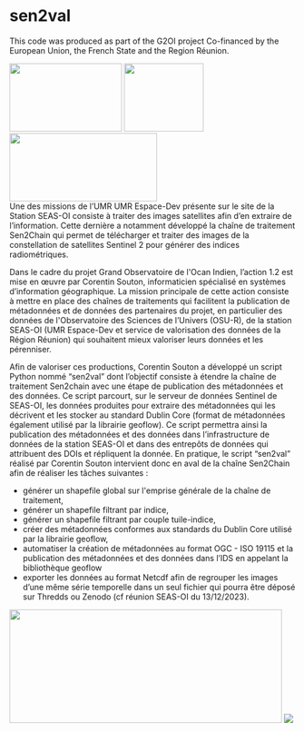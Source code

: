 # sen2val
This code was produced as part of the G2OI project Co-financed by the European Union, the French State and the Region Réunion.

<div  style="float:left;">
    <img height=120  width=198  src="https://upload.wikimedia.org/wikipedia/commons/b/b7/Flag_of_Europe.svg">
    <img  src="https://upload.wikimedia.org/wikipedia/fr/thumb/2/22/Republique-francaise-logo.svg/512px-Republique-francaise-logo.svg.png?20201008150502"  height=120  width=140 >
    <img  height=120  width=260  src="https://upload.wikimedia.org/wikipedia/fr/3/3b/Logolareunion.png">
</div>
<br>

<p>Une des missions de l’UMR UMR Espace-Dev présente sur le site de la Station SEAS-OI consiste à traiter des images satellites afin d’en extraire de l’information. Cette dernière a notamment développé la chaîne de traitement Sen2Chain qui permet de télécharger et traiter des images de la constellation de satellites Sentinel 2 pour générer des indices radiométriques.</p>

</p>Dans le cadre du projet Grand Observatoire de l'Ocan Indien, l’action 1.2 est mise en œuvre par Corentin Souton, informaticien spécialisé en systèmes d’information géographique. La mission principale de cette action consiste à mettre en place des chaînes de traitements qui facilitent la publication de métadonnées et de données des partenaires du projet, en particulier des données de l'Observatoire des Sciences de l’Univers (OSU-R), de la station SEAS-OI (UMR Espace-Dev et service de valorisation des données de la Région Réunion) qui souhaitent mieux valoriser leurs données et les pérenniser.</p>

<p>Afin de valoriser ces productions, Corentin Souton a développé un script Python nommé “sen2val” dont l’objectif consiste à étendre la chaîne de traitement Sen2chain avec une étape de publication des métadonnées et des données. Ce script parcourt, sur le serveur de données Sentinel de SEAS-OI, les données produites pour extraire des métadonnées qui les décrivent et les stocker au standard Dublin Core (format de métadonnées également utilisé par la librairie geoflow). Ce script permettra ainsi la publication des métadonnées et des données dans l’infrastructure de données de la station SEAS-OI et dans des entrepôts de données qui attribuent des DOIs et répliquent la donnée. En pratique, le script “sen2val” réalisé par Corentin Souton intervient donc en aval de la chaîne Sen2Chain afin de réaliser les tâches suivantes :
    <ul>
        <li>générer un shapefile global sur l'emprise générale de la chaîne de traitement,</li>
        <li>générer un shapefile filtrant par indice,</li>
        <li>générer un shapefile filtrant par couple tuile-indice,</li>
        <li>créer des métadonnées conformes aux standards du Dublin Core utilisé par la librairie geoflow,</li>
        <li>automatiser la création de métadonnées au format OGC - ISO 19115 et la publication des métadonnées et des données dans l’IDS en appelant la bibliothèque geoflow</li>
        <li>exporter les données au format Netcdf afin de regrouper les images d’une même série temporelle dans un seul fichier qui pourra être déposé sur Thredds ou Zenodo (cf réunion SEAS-OI du 13/12/2023).</li>
    </ul>
</p>
<div>
    <img height=200  width=480 src="https://drive.google.com/uc?id=1rOoQUX82i3eR3KBGz3mmMzgvJceo_wjl">
    <img src="https://drive.google.com/uc?id=1_wgT7WVSN6LNt9KmpoJCUrwTsV1Hhx8a">
</div>
